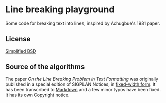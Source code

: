 # Line breaking playground

Some code for breaking text into lines, inspired by Achugbue's 1981
paper.

## License
[Simplified BSD](LICENSE)

## Source of the algorithms

The paper _On the Line Breaking Problem in Text Formatting_ was
originally published in a special edition of SIGPLAN Notices, in
[fixed-width form](line-breaking-text-formatting-achugbue.pdf). It has
been transcribed to
[Markdown](line-breaking-text-formatting-achugbue.md) and a few minor
typos have been fixed.  It has its own Copyright notice.

